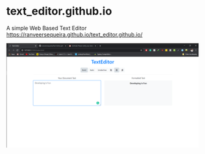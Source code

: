 # text_editor.github.io
A simple Web Based Text Editor
https://ranveersequeira.github.io/text_editor.github.io/



 ![Image of Project](/screenshot.png) 
